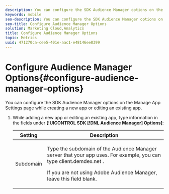 ```yaml
---
description: You can configure the SDK Audience Manager options on the Manage App Settings page while creating a new app or editing an existing app.
keywords: mobile
seo-description: You can configure the SDK Audience Manager options on the Manage App Settings page while creating a new app or editing an existing app.
seo-title: Configure Audience Manager Options
solution: Marketing Cloud,Analytics
title: Configure Audience Manager Options
topic: Metrics
uuid: 471270ca-cee5-401e-aac1-e48146ee8399
---
```


# Configure Audience Manager Options{#configure-audience-manager-options}

You can configure the SDK Audience Manager options on the Manage App Settings page while creating a new app or editing an existing app.

1. While adding a new app or editing an existing app, type information in the fields under **[!UICONTROL SDK [!DNL Audience Manager] Options]**:

    <table id="table_0A10A46D9C164244BE81EA5D0E8F8985"> 
    <thead> 
      <tr> 
      <th colname="col1" class="entry"> Setting </th> 
      <th colname="col2" class="entry"> Description </th> 
      </tr> 
    </thead>
    <tbody> 
      <tr> 
      <td colname="col1"> <p>Subdomain </p> </td> 
      <td colname="col2"> <p>Type the subdomain of the Audience Manager server that your app uses. For example, you can type 
        <userinput>
          client.demdex.net
        </userinput>. </p> <p>If you are not using <span class="keyword"> Adobe Audience Manager</span>, leave this field blank. </p> </td> 
      </tr> 
    </tbody> 
    </table>

